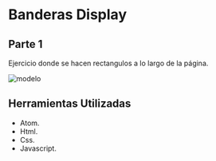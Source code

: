# Banderas Display
## Parte 1
Ejercicio donde se hacen rectangulos a lo largo de la página.

![modelo](https://fotos.subefotos.com/63691fc4e3c72fa285b5eeb6159e3ca6o.png)

## Herramientas Utilizadas
* Atom.
* Html.
* Css.
* Javascript.
